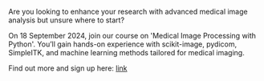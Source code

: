 Are you looking to enhance your research with advanced medical image analysis but unsure where to start?

On 18 September 2024, join our course on 'Medical Image Processing with Python'. You’ll gain hands-on experience with scikit-image, pydicom, SimpleITK, and machine learning methods tailored for medical imaging.

Find out more and sign up here: [link](https://www.esciencecenter.nl/event/pilot-medical-image-processing/)
